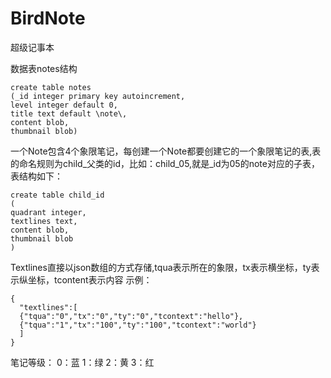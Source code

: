 BirdNote
========

超级记事本

数据表notes结构
```
create table notes
(_id integer primary key autoincrement,
level integer default 0,
title text default \note\,
content blob,
thumbnail blob)
```

一个Note包含4个象限笔记，每创建一个Note都要创建它的一个象限笔记的表,表的命名规则为child_父类的id，比如：child_05,就是_id为05的note对应的子表，表结构如下：
```
create table child_id
(
quadrant integer,
textlines text,  
content blob,
thumbnail blob  
)
```

Textlines直接以json数组的方式存储,tqua表示所在的象限，tx表示横坐标，ty表示纵坐标，tcontent表示内容
示例：
```
{
  "textlines":[
  {"tqua":"0","tx":"0","ty":"0","tcontext":"hello"},
  {"tqua":"1","tx":"100","ty":"100","tcontext":"world"}  
  ]
}
```
笔记等级：
0：蓝
1：绿
2：黄
3：红
